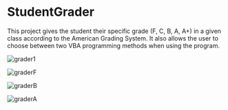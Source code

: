 # StudentGrader
This project gives the student their specific grade (F, C, B, A, A+) in a given class according to the American Grading System. It also allows the user to choose between two VBA programming methods when using the program.

![grader1](https://user-images.githubusercontent.com/56721456/112746338-080aa780-8fe9-11eb-87bd-bff57a2e1238.JPG)

![graderF](https://user-images.githubusercontent.com/56721456/112746343-0e008880-8fe9-11eb-92d0-ba8a3967260e.JPG)

![graderB](https://user-images.githubusercontent.com/56721456/112746346-122ca600-8fe9-11eb-9f91-f0c327ee9b36.JPG)

![graderA](https://user-images.githubusercontent.com/56721456/112746350-1789f080-8fe9-11eb-8ef6-b37e5bce90c3.JPG)
